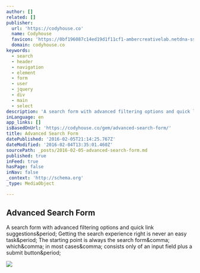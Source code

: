 ```yaml
---
author: []
related: []
publisher:
  url: 'https://codyhouse.co'
  name: Codyhouse
  favicon: 'https://0bf196087c14ed19d1f11cf1-ambercreativelab.netdna-ssl.com/wp-content/themes/wp-cody-04/img/favicon.ico'
  domain: codyhouse.co
keywords:
  - search
  - header
  - navigation
  - element
  - form
  - user
  - jquery
  - div
  - main
  - select
description: 'A search form with advanced filtering options and quick link suggestions. Getting the search experience right is never an easy task. The starting point is always the search form, which, in most cases, consists only of an input field plus a submit button.'
inLanguage: en
app_links: []
isBasedOnUrl: 'https://codyhouse.co/gem/advanced-search-form/'
title: Advanced Search Form
datePublished: '2016-02-05T21:14:25.767Z'
dateModified: '2016-02-04T13:35:01.460Z'
sourcePath: _posts/2016-02-05-advanced-search-form.md
published: true
inFeed: true
hasPage: false
inNav: false
_context: 'http://schema.org'
_type: MediaObject

---
```

<article style=""><h1>Advanced Search Form</h1><p>A search form with advanced filtering options and quick link suggestions&amp;period; Getting the search experience right is never an easy task&amp;period; The starting point is always the search form&amp;comma; which&amp;comma; in most cases&amp;comma; consists only of an input field plus a submit button&amp;period;</p><img src="https://0bf196087c14ed19d1f11cf1-ambercreativelab.netdna-ssl.com/wp-content/uploads/2016/02/advanced-search-featured.png" /></article>